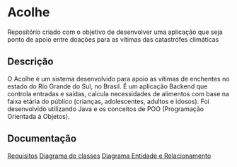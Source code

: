 # Acolhe
Repositório criado com o objetivo de desenvolver uma aplicação que seja ponto de apoio entre doações para as vítimas das catastrófes climáticas

## Descrição

O Acolhe é um sistema desenvolvido para apoio as vítimas de enchentes no estado do Rio Grande do Sul, no Brasil. É um aplicação Backend que controla
entradas e saídas, calcula necessidades de alimentos com base na faixa etária do público (crianças, adolescentes, adultos e idosos). Foi desenvolvido utilizando Java e os conceitos de POO (Programação Orientada á Objetos).
## Documentação

[Requisitos](https://compasso-my.sharepoint.com/:w:/r/personal/maria_lemos_pb_compasso_com_br/Documents/Acolhe%20-%20Documento%20de%20requisitos.docx?d=waa62545aa5f24734987065032b067656&csf=1&web=1&e=kGrNv6)
[Diagrama de classes]()
[Diagrama Entidade e Relacionamento]()
